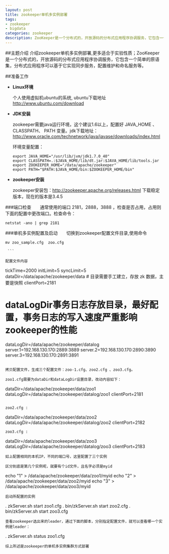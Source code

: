 ```yaml
---
layout: post
title: zookeeper单机多实例部署
tags:
- zookeeper
- bigdata
categories: zookeeper
description: ZooKeeper是一个分布式的，开放源码的分布式应用程序协调服务，它包含一个简单的原语集，分布式应用程序可以基于它实现同步服务，配置维护和命名服务等。
---
```

##主题介绍
介绍zookeeper单机多实例部署,更多适合于实验性质；ZooKeeper是一个分布式的，开放源码的分布式应用程序协调服务，它包含一个简单的原语集，分布式应用程序可以基于它实现同步服务，配置维护和命名服务等。

<!-- more -->
##准备工作
- **Linux环境**

    个人使用虚拟机ubuntu的系统, ubuntu下载地址  http://www.ubuntu.com/download

- **JDK安装**

    zookeeper需要java运行环境，这个建议1.6以上，配置好 JAVA_HOME 、CLASSPATH、 PATH 变量。jdk下载地址：http://www.oracle.com/technetwork/java/javase/downloads/index.html

    环境变量配置：
    ```
    export JAVA_HOME="/usr/lib/jvm/jdk1.7.0_40"
    export CLASSPATH=.:$JAVA_HOME/lib/dt.jar:$JAVA_HOME/lib/tools.jar
    export ZOOKEEPER_HOME="/data/apache/zookeeper"
    export PATH="$PATH:$JAVA_HOME/bin:$ZOOKEEPER_HOME/bin"
    
    ```
- **zookeeper安装**
 
    zookeeper安装包：http://zookeeper.apache.org/releases.html 下载稳定版本，现在的版本是3.4.5


###端口检查
&nbsp;&nbsp;&nbsp;&nbsp;&nbsp;&nbsp;通常使用的端口 2181，2888，3888 ，检查是否占用，占用则下面的配置中更改端口。检查命令：

    netstat -ano | grep 2181
   
###单机多实例配置及启动
&nbsp;&nbsp;&nbsp;&nbsp;&nbsp;&nbsp;切换到zookeeper配置文件目录,使用命令
   ```
  mv zoo_sample.cfg  zoo.cfg
    
    ```
    
配置文件内容

 ```
 tickTime=2000
 initLimit=5
 syncLimit=5
 dataDir=/data/apache/zookeeper/data  # 目录需要手工建立，存放 zk 数据，主要是快照
 clientPort=2181
 # dataLogDir事务日志存放目录，最好配置，事务日志的写入速度严重影响zookeeper的性能
 dataLogDir=/data/apache/zookeeper/datalog
 server.1=192.168.130.170:2889:3889
 server.2=192.168.130.170:2890:3890
 server.3=192.168.130.170:2891:3891
    
  ```
    
 拷贝配置文件，生成三个配置文件：zoo-1.cfg、zoo2.cfg 、zoo3.cfg。

  zoo1.cfg需要为dataDir和dataLogDir设置目录，改动内容如下：
```
dataDir=/data/apache/zookeeper/data/zoo1
dataLogDir=/data/apache/zookeeper/datalog/zoo1
clientPort=2181
    
```
    
zoo2.cfg :

 ```
dataDir=/data/apache/zookeeper/data/zoo2
dataLogDir=/data/apache/zookeeper/datalog/zoo2
clientPort=2182
    
```
zoo3.cfg :

 ```
dataDir=/data/apache/zookeeper/data/zoo3
dataLogDir=/data/apache/zookeeper/datalog/zoo3
clientPort=2183
    
```
如上配置相同的本机IP，不同的端口号，这里配置了三个实例

区分到底是第几个实例呢，就要有个id文件，且名字必须是myid
 ```
echo "1" > /data/apache/zookeeper/data/zoo1/myid
echo "2" > /data/apache/zookeeper/data/zoo2/myid
echo "3" > /data/apache/zookeeper/data/zoo3/myid
    
```
启动所配置的实例
```
. zkServer.sh start zoo1.cfg 
. bin/zkServer.sh start zoo2.cfg 
. bin/zkServer.sh start zoo3.cfg
```
查看zookeeper选出来的leader，通过下面的脚本，分别指定配置文件，就可以查看哪一个实例是leader：
```
. zkServer.sh status zoo1.cfg 
```
综上所述是zookeeper的单机多实例集群方式部署
